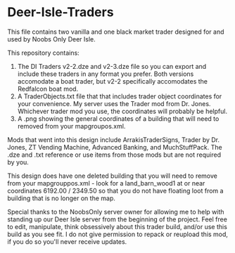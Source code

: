 # Deer-Isle-Traders

This file contains two vanilla and one black market trader designed for and used by Noobs Only Deer Isle.

This repository contains:
1. The DI Traders v2-2.dze and v2-3.dze file so you can export and include these traders in any format you prefer. Both versions accomodate a boat trader, but v2-2 specifically accomodates the Redfalcon boat mod.
2. A TraderObjects.txt file that that includes trader object coordinates for your convenience. My server uses the Trader mod from Dr. Jones. Whichever trader mod you use, the coordinates will probably be helpful.
3. A .png showing the general coordinates of a building that will need to removed from your mapgroupos.xml.

Mods that went into this design include ArrakisTraderSigns, Trader by Dr. Jones, ZT Vending Machine, Advanced Banking, and MuchStuffPack. The .dze and .txt reference or use items from those mods but are not required by you.

This design does have one deleted building that you will need to remove from your mapgrouppos.xml - look for a land_barn_wood1 at or near coordinates 6192.00 / 2349.50 so that you do not have floating loot from a building that is no longer on the map.

Special thanks to the NoobsOnly server owner for allowing me to help with standing up our Deer Isle server from the beginning of the project. Feel free to edit, manipulate, think obsessively about this trader build, and/or use this build as you see fit. I do not give permission to repack or reupload this mod, if you do so you'll never receive updates.
